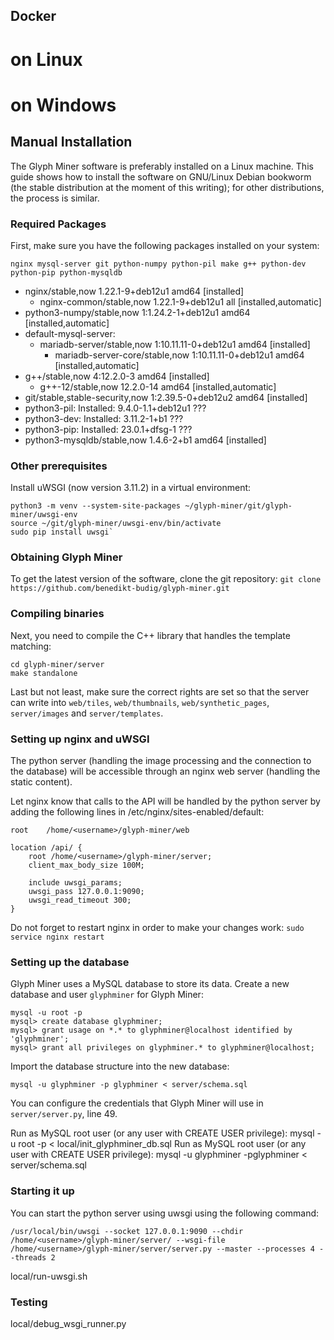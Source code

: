 ## Docker

# on Linux

# on Windows

## Manual Installation
The Glyph Miner software is preferably installed on a Linux
machine. This guide shows how to install the software on GNU/Linux
Debian bookworm (the stable distribution at the moment of this
writing); for other distributions, the process is similar.

### Required Packages
First, make sure you have the following packages installed on your system:

`nginx mysql-server git python-numpy python-pil make g++ python-dev python-pip python-mysqldb`

* nginx/stable,now 1.22.1-9+deb12u1 amd64 [installed]
  * nginx-common/stable,now 1.22.1-9+deb12u1 all [installed,automatic]
* python3-numpy/stable,now 1:1.24.2-1+deb12u1 amd64 [installed,automatic]
* default-mysql-server:
  * mariadb-server/stable,now 1:10.11.11-0+deb12u1 amd64 [installed]
     * mariadb-server-core/stable,now 1:10.11.11-0+deb12u1 amd64 [installed,automatic]
* g++/stable,now 4:12.2.0-3 amd64 [installed]
  * g++-12/stable,now 12.2.0-14 amd64 [installed,automatic]
* git/stable,stable-security,now 1:2.39.5-0+deb12u2 amd64 [installed]
* python3-pil: Installed: 9.4.0-1.1+deb12u1 ???
* python3-dev: Installed: 3.11.2-1+b1 ???
* python3-pip: Installed: 23.0.1+dfsg-1 ???
* python3-mysqldb/stable,now 1.4.6-2+b1 amd64 [installed]


### Other prerequisites

Install uWSGI (now version 3.11.2) in a virtual environment:


	python3 -m venv --system-site-packages ~/glyph-miner/git/glyph-miner/uwsgi-env
	source ~/git/glyph-miner/uwsgi-env/bin/activate
	sudo pip install uwsgi`

### Obtaining  Glyph Miner
To get the latest version of the software, clone the git repository:
`git clone https://github.com/benedikt-budig/glyph-miner.git`

### Compiling binaries


Next, you need to compile the C++ library that handles the template matching:


    cd glyph-miner/server
    make standalone

Last but not least, make sure the correct rights are set so that the server can
write into `web/tiles`, `web/thumbnails`, `web/synthetic_pages`, `server/images`
and `server/templates`.


### Setting up nginx and uWSGI
The python server (handling the image processing and the connection to the
database) will be accessible through an nginx web server (handling the static
content).

Let nginx know that calls to the API will be handled by the python server by
adding the following lines in /etc/nginx/sites-enabled/default:

    root    /home/<username>/glyph-miner/web

    location /api/ {
        root /home/<username>/glyph-miner/server;
        client_max_body_size 100M;

        include uwsgi_params;
        uwsgi_pass 127.0.0.1:9090;
        uwsgi_read_timeout 300;
    }

Do not forget to restart nginx in order to make your changes work:
`sudo service nginx restart`


### Setting up the database
Glyph Miner uses a MySQL database to store its data. Create a new database and
user `glyphminer` for Glyph Miner:

    mysql -u root -p
    mysql> create database glyphminer;
    mysql> grant usage on *.* to glyphminer@localhost identified by 'glyphminer';
    mysql> grant all privileges on glyphminer.* to glyphminer@localhost;

Import the database structure into the new database:

    mysql -u glyphminer -p glyphminer < server/schema.sql

You can configure the credentials that Glyph Miner will use in `server/server.py`,
line 49.

Run as MySQL root user (or any user with CREATE USER privilege):
mysql -u root -p < local/init_glyphminer_db.sql
Run as MySQL root user (or any user with CREATE USER privilege):
mysql -u glyphminer -pglyphminer < server/schema.sql


### Starting it up
You can start the python server using uwsgi using the following command:

`/usr/local/bin/uwsgi --socket 127.0.0.1:9090 --chdir /home/<username>/glyph-miner/server/ --wsgi-file /home/<username>/glyph-miner/server/server.py --master --processes 4 --threads 2`

local/run-uwsgi.sh

### Testing

local/debug_wsgi_runner.py
